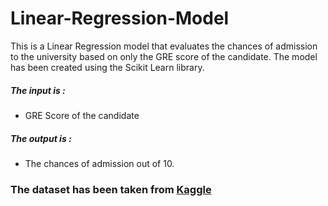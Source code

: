 # Linear-Regression-Model
This is a Linear Regression model that evaluates the chances of admission to the university based on only the GRE score of the candidate. 
The model has been created using the Scikit Learn library. 

##### The input is : 
* GRE Score of the candidate

##### The output is :
* The chances of admission out of 10. 

### The dataset has been taken from [Kaggle](https://www.kaggle.com/mohansacharya/graduate-admissions)
